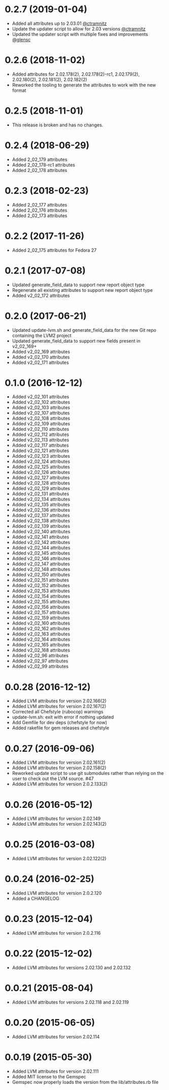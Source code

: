 # 0.2.7 (2019-01-04)

- Added all attributes up to 2.03.01 [@ctramnitz](https://github.com/ctramnitz)
- Update the updater script to allow for 2.03 versions [@ctramnitz](https://github.com/ctramnitz)
- Updated the updater script with multiple fixes and improvements [@glensc](https://github.com/glensc)

# 0.2.6 (2018-11-02)

- Added attributes for 2.02.178(2), 2.02.178(2)-rc1, 2.02.179(2), 2.02.180(2), 2.02.181(2), 2.02.182(2)
- Reworked the tooling to generate the attributes to work with the new format

# 0.2.5 (2018-11-01)

- This release is broken and has no changes.

# 0.2.4 (2018-06-29)

- Added 2_02_179 attributes
- Added 2_02_178-rc1 attributes
- Added 2_02_178 attributes

# 0.2.3 (2018-02-23)

- Added 2_02_177 attributes
- Added 2_02_176 attributes
- Added 2_02_173 attributes

# 0.2.2 (2017-11-26)

- Added 2_02_175 attributes for Fedora 27

# 0.2.1 (2017-07-08)

- Updated generate_field_data to support new report object type
- Regenerate all existing attributes to support new report object type
- Added v2_02_172 attributes

# 0.2.0 (2017-06-21)

- Updated update-lvm.sh and generate_field_data for the new Git repo containing the LVM2 project
- Updated generate_field_data to support new fields present in v2_02_169+
- Added v2_02_169 attributes
- Added v2_02_170 attributes
- Added v2_02_171 attributes

# 0.1.0 (2016-12-12)

- Added v2_02_101 attributes
- Added v2_02_102 attributes
- Added v2_02_103 attributes
- Added v2_02_107 attributes
- Added v2_02_108 attributes
- Added v2_02_109 attributes
- Added v2_02_110 attributes
- Added v2_02_112 attributes
- Added v2_02_113 attributes
- Added v2_02_117 attributes
- Added v2_02_121 attributes
- Added v2_02_123 attributes
- Added v2_02_124 attributes
- Added v2_02_125 attributes
- Added v2_02_126 attributes
- Added v2_02_127 attributes
- Added v2_02_128 attributes
- Added v2_02_129 attributes
- Added v2_02_131 attributes
- Added v2_02_134 attributes
- Added v2_02_135 attributes
- Added v2_02_136 attributes
- Added v2_02_137 attributes
- Added v2_02_138 attributes
- Added v2_02_139 attributes
- Added v2_02_140 attributes
- Added v2_02_141 attributes
- Added v2_02_142 attributes
- Added v2_02_144 attributes
- Added v2_02_145 attributes
- Added v2_02_146 attributes
- Added v2_02_147 attributes
- Added v2_02_148 attributes
- Added v2_02_150 attributes
- Added v2_02_151 attributes
- Added v2_02_152 attributes
- Added v2_02_153 attributes
- Added v2_02_154 attributes
- Added v2_02_155 attributes
- Added v2_02_156 attributes
- Added v2_02_157 attributes
- Added v2_02_159 attributes
- Added v2_02_160 attributes
- Added v2_02_162 attributes
- Added v2_02_163 attributes
- Added v2_02_164 attributes
- Added v2_02_165 attributes
- Added v2_02_168 attributes
- Added v2_02_96 attributes
- Added v2_02_97 attributes
- Added v2_02_99 attributes

# 0.0.28 (2016-12-12)

- Added LVM attributes for version 2.02.166(2)
- Added LVM attributes for version 2.02.167(2)
- Corrected all Chefstyle (rubocop) warnings
- update-lvm.sh: exit with error if nothing updated
- Add Gemfile for dev deps (chefstyle for now)
- Added rakefile for gem releases and chefstyle

# 0.0.27 (2016-09-06)

- Added LVM attributes for version 2.02.161(2)
- Added LVM attributes for version 2.02.158(2)
- Reworked update script to use git submodules rather than relying on the user to check out the LVM source. #47
- Added LVM attributes for version 2.0.2.133(2)

# 0.0.26 (2016-05-12)

- Added LVM attributes for version 2.02.149
- Added LVM attributes for version 2.02.143(2)

# 0.0.25 (2016-03-08)

- Added LVM attributes for version 2.02.122(2)

# 0.0.24 (2016-02-25)

- Added LVM attributes for version 2.0.2.120
- Added a CHANGELOG

# 0.0.23 (2015-12-04)

- Added LVM attributes for version 2.0.2.116

# 0.0.22 (2015-12-02)

- Added LVM attributes for versions 2.02.130 and 2.02.132

# 0.0.21 (2015-08-04)

- Added LVM attributes for versions 2.02.118 and 2.02.119

# 0.0.20 (2015-06-05)

- Added LVM attributes for version 2.02.114

# 0.0.19 (2015-05-30)

- Added LVM attributes for version 2.02.111
- Added MIT license to the Gemspec
- Gemspec now properly loads the version from the lib/attributes.rb file
